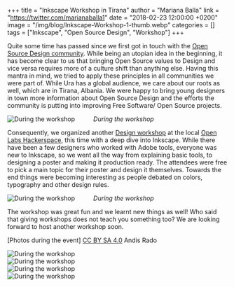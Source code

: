 +++
title = "Inkscape Workshop in Tirana"
author = "Mariana Balla"
link = "https://twitter.com/marianaballa1"
date = "2018-02-23 12:00:00 +0200"
image = "/img/blog/Inkscape-Workshop-1-thumb.webp"
categories = []
tags = ["Inkscape", "Open Source Design", "Workshop"]
+++

<p>Quite some time has passed since we first got in touch with the <a href="http://opensourcedesign.net/" target="_blank">Open Source Design community</a>. While being an utopian idea in the beginning, it has become clear to us that bringing Open Source values to Design and vice versa requires more of a culture shift than anything else. Having this mantra in mind, we tried to apply these principles in all communities we were part of. While Ura has a global audience, we care about our roots as well, which are in Tirana, Albania. We were happy to bring young designers in town more information about Open Source Design and the efforts the community is putting into improving Free Software/ Open Source projects.</p>

<div class="large-10 large-centered centered-text columns">
<img src="/images/blog/Inkscape-Workshop-1.webp" alt="During the workshop"><br />
<i>During the workshop</i>
</div>
<div class="two spacing"></div>

<p>Consequently, we organized another <a href="https://discourse.opensourcedesign.net/t/tirana-albania/573/1" target="_blank">Design workshop</a> at the local <a href="https://openlabs.cc/en/" target="_blank">Open Labs Hackerspace</a>, this time with a deep dive into Inkscape. While there have been a few designers who worked with Adobe tools, everyone was new to Inkscape, so we went all the way from explaining basic tools, to designing a poster and making it production ready. The attendees were free to pick a main topic for their poster and design it themselves. Towards the end things were becoming interesting as people debated on colors, typography and other design rules.</p>

<div class="large-10 large-centered centered-text columns">
<img src="/images/blog/Inkscape-Workshop-2.webp" alt="During the workshop"><br />
<i>During the workshop</i>
</div>
<div class="two spacing"></div>

<p>The workshop was great fun and we learnt new things as well! Who said that giving workshops does not teach you something too? We are looking forward to host another workshop soon.</p>

<p>[Photos during the event] <a href="https://creativecommons.org/licenses/by-sa/4.0/" target="_blank">CC BY SA 4.0</a> Andis Rado</p>

<div class="large-10 large-centered centered-text columns">
<img src="/images/blog/Inkscape-Workshop-3.webp" alt="During the workshop"><br />
</div>
<div class="two spacing"></div>

<div class="large-10 large-centered centered-text columns">
<img src="/images/blog/Inkscape-Workshop-4.webp" alt="During the workshop"><br />
</div>
<div class="two spacing"></div>

<div class="large-10 large-centered centered-text columns">
<img src="/images/blog/Inkscape-Workshop-5.webp" alt="During the workshop"><br />
</div>
<div class="two spacing"></div>

<div class="large-10 large-centered centered-text columns">
<img src="/images/blog/Inkscape-Workshop-6.webp" alt="During the workshop"><br />
</div>
<div class="two spacing"></div>
